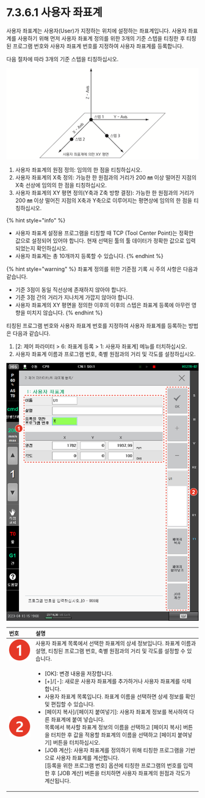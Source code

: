 # 7.3.6.1 사용자 좌표계

사용자 좌표계는 사용자\(User\)가 지정하는 위치에 설정하는 좌표계입니다. 사용자 좌표계를 사용하기 위해 먼저 사용자 좌표계 정의를 위한 3개의 기준 스텝을 티칭한 후 티칭된 프로그램 번호와 사용자 좌표계 번호를 지정하여 사용자 좌표계를 등록합니다.

다음 절차에 따라 3개의 기준 스텝을 티칭하십시오.

![&#xADF8;&#xB9BC; 57 &#xC0AC;&#xC6A9;&#xC790; &#xC88C;&#xD45C;&#xACC4; &#xC815;&#xC758;&#xB97C; &#xC704;&#xD55C; 3&#xAC1C;&#xC758; &#xAE30;&#xC900; &#xC2A4;&#xD15D; &#xD2F0;&#xCE6D; &#xBC29;&#xBC95;](../../../.gitbook/assets/image%20%28197%29.png)

1. 사용자 좌표계의 원점 정의: 임의의 한 점을 티칭하십시오.
2. 사용자 좌표계의 X축 정의: 가능한 한 원점과의 거리가 200 ㎜ 이상 떨어진 지점의 X축 선상에 임의의 한 점을 티칭하십시오.
3. 사용자 좌표계의 XY 평면 정의\(Y축과 Z축 방향 결정\): 가능한 한 원점과의 거리가 200 ㎜ 이상 떨어진 지점의 X축과 Y축으로 이루어지는 평면상에 임의의 한 점을 티칭하십시오.

{% hint style="info" %}
* 사용자 좌표계 설정용 프로그램을 티칭할 때 TCP \(Tool Center Point\)는 정확한 값으로 설정되어 있어야 합니다. 현재 선택된 툴의 툴 데이터가 정확한 값으로 입력되었는지 확인하십시오.
* 사용자 좌표계는 총 10개까지 등록할 수 있습니다.
{% endhint %}

{% hint style="warning" %}
좌표계 정의를 위한 기준점 기록 시 주의 사항은 다음과 같습니다.

* 기준 3점이 동일 직선상에 존재하지 않아야 합니다.
* 기준 3점 간의 거리가 지나치게 가깝지 않아야 합니다.
* 사용자 좌표계의 XY 평면을 정의한 이후의 이후의 스텝은 좌표계 등록에 아무런 영향을 미치지 않습니다.
{% endhint %}

티칭된 프로그램 번호와 사용자 좌표계 번호를 지정하여 사용자 좌표계를 등록하는 방법은 다음과 같습니다.

1. \[2: 제어 파라미터 &gt; 6: 좌표계 등록 &gt; 1: 사용자 좌표계\] 메뉴를 터치하십시오.
2. 사용자 좌표계 이름과 프로그램 번호, 축별 원점과의 거리 및 각도를 설정하십시오.

![](../../../.gitbook/assets/image%20%28153%29.png)

<table>
  <thead>
    <tr>
      <th style="text-align:left">&#xBC88;&#xD638;</th>
      <th style="text-align:left">&#xC124;&#xBA85;</th>
    </tr>
  </thead>
  <tbody>
    <tr>
      <td style="text-align:left">
        <img src="../../../.gitbook/assets/c1.png" alt/>
      </td>
      <td style="text-align:left">&#xC0AC;&#xC6A9;&#xC790; &#xC88C;&#xD45C;&#xACC4; &#xBAA9;&#xB85D;&#xC5D0;&#xC11C;
        &#xC120;&#xD0DD;&#xD55C; &#xC88C;&#xD45C;&#xACC4;&#xC758; &#xC0C1;&#xC138;
        &#xC815;&#xBCF4;&#xC785;&#xB2C8;&#xB2E4;. &#xC88C;&#xD45C;&#xACC4; &#xC774;&#xB984;&#xACFC;
        &#xC124;&#xBA85;, &#xD2F0;&#xCE6D;&#xB41C; &#xD504;&#xB85C;&#xADF8;&#xB7A8;
        &#xBC88;&#xD638;, &#xCD95;&#xBCC4; &#xC6D0;&#xC810;&#xACFC;&#xC758; &#xAC70;&#xB9AC;
        &#xBC0F; &#xAC01;&#xB3C4;&#xB97C; &#xC124;&#xC815;&#xD560; &#xC218; &#xC788;&#xC2B5;&#xB2C8;&#xB2E4;.</td>
    </tr>
    <tr>
      <td style="text-align:left">
        <img src="../../../.gitbook/assets/c2.png" alt/>
      </td>
      <td style="text-align:left">
        <ul>
          <li>[OK]: &#xBCC0;&#xACBD; &#xB0B4;&#xC6A9;&#xC744; &#xC800;&#xC7A5;&#xD569;&#xB2C8;&#xB2E4;.</li>
          <li>[+]/[-]: &#xC0C8;&#xB85C;&#xC6B4; &#xC0AC;&#xC6A9;&#xC790; &#xC88C;&#xD45C;&#xACC4;&#xB97C;
            &#xCD94;&#xAC00;&#xD558;&#xAC70;&#xB098; &#xC0AC;&#xC6A9;&#xC790; &#xC88C;&#xD45C;&#xACC4;&#xB97C;
            &#xC0AD;&#xC81C;&#xD569;&#xB2C8;&#xB2E4;.</li>
          <li>&#xC0AC;&#xC6A9;&#xC790; &#xC88C;&#xD45C;&#xACC4; &#xBAA9;&#xB85D;&#xC785;&#xB2C8;&#xB2E4;.
            &#xC88C;&#xD45C;&#xACC4; &#xC774;&#xB984;&#xC744; &#xC120;&#xD0DD;&#xD558;&#xBA74;
            &#xC0C1;&#xC138; &#xC815;&#xBCF4;&#xB97C; &#xD655;&#xC778; &#xBC0F; &#xD3B8;&#xC9D1;&#xD560;
            &#xC218; &#xC788;&#xC2B5;&#xB2C8;&#xB2E4;.</li>
          <li>[&#xD398;&#xC774;&#xC9C0; &#xBCF5;&#xC0AC;]/[&#xD398;&#xC774;&#xC9C0;
            &#xBD99;&#xC5EC;&#xB123;&#xAE30;]: &#xC0AC;&#xC6A9;&#xC790; &#xC88C;&#xD45C;&#xACC4;
            &#xC815;&#xBCF4;&#xB97C; &#xBCF5;&#xC0AC;&#xD558;&#xC5EC; &#xB2E4;&#xB978;
            &#xC88C;&#xD45C;&#xACC4;&#xC5D0; &#xBD99;&#xC5EC; &#xB123;&#xC2B5;&#xB2C8;&#xB2E4;.
            <br
            />&#xBAA9;&#xB85D;&#xC5D0;&#xC11C; &#xBCF5;&#xC0AC;&#xD560; &#xC88C;&#xD45C;&#xACC4;
            &#xC815;&#xBCF4;&#xC758; &#xC774;&#xB984;&#xC744; &#xC120;&#xD0DD;&#xD558;&#xACE0;
            [&#xD398;&#xC774;&#xC9C0; &#xBCF5;&#xC0AC;] &#xBC84;&#xD2BC;&#xC744; &#xD130;&#xCE58;&#xD55C;
            &#xD6C4; &#xAC12;&#xC744; &#xC801;&#xC6A9;&#xD560; &#xC88C;&#xD45C;&#xACC4;&#xC758;
            &#xC774;&#xB984;&#xC744; &#xC120;&#xD0DD;&#xD558;&#xACE0; [&#xD398;&#xC774;&#xC9C0;
            &#xBD99;&#xC5EC;&#xB123;&#xAE30;] &#xBC84;&#xD2BC;&#xC744; &#xD130;&#xCE58;&#xD558;&#xC2ED;&#xC2DC;&#xC624;.</li>
          <li>[JOB &#xACC4;&#xC0B0;]: &#xC0AC;&#xC6A9;&#xC790; &#xC88C;&#xD45C;&#xACC4;&#xB97C;
            &#xC815;&#xC758;&#xD558;&#xAE30; &#xC704;&#xD574; &#xD2F0;&#xCE6D;&#xD55C;
            &#xD504;&#xB85C;&#xADF8;&#xB7A8;&#xC744; &#xAE30;&#xBC18;&#xC73C;&#xB85C;
            &#xC0AC;&#xC6A9;&#xC790; &#xC88C;&#xD45C;&#xACC4;&#xB97C; &#xACC4;&#xC0B0;&#xD569;&#xB2C8;&#xB2E4;.
            <br
            />[&#xB4F1;&#xB85D;&#xC744; &#xC704;&#xD55C; &#xD504;&#xB85C;&#xADF8;&#xB7A8;
            &#xBC88;&#xD638;] &#xC635;&#xC158;&#xC5D0; &#xD2F0;&#xCE6D;&#xD55C; &#xD504;&#xB85C;&#xADF8;&#xB7A8;&#xC758;
            &#xBC88;&#xD638;&#xB97C; &#xC785;&#xB825;&#xD55C; &#xD6C4; [JOB &#xACC4;&#xC0B0;]
            &#xBC84;&#xD2BC;&#xC744; &#xD130;&#xCE58;&#xD558;&#xBA74; &#xC0AC;&#xC6A9;&#xC790;
            &#xC88C;&#xD45C;&#xACC4;&#xC758; &#xC6D0;&#xC810;&#xACFC; &#xAC01;&#xB3C4;&#xAC00;
            &#xACC4;&#xC0B0;&#xB429;&#xB2C8;&#xB2E4;.</li>
        </ul>
      </td>
    </tr>
  </tbody>
</table>

